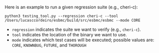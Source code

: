 Here is an example to run a given regression suite (e.g., cheri-c): 

```
python3 testing_tool.py --regression cheri-c --tool /Users/lucasccordeiro/esbmc/build/src/esbmc/esbmc --mode CORE
```

* `regression` indicates the suite we want to verify (e.g., `cheri-c`).
* `tool` indicates the location of the binary we want to use.
* `mode` indicates which test cases will be executed; possible values are: `CORE`, `KNOWNBUG`, `FUTURE`, and `THOROUGH`
